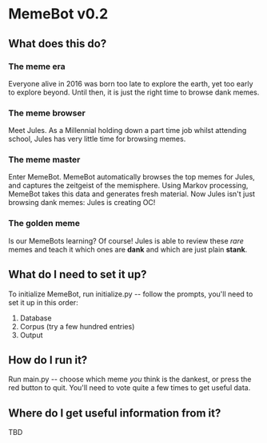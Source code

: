 # MemeBot v0.2

## What does this do?

### The meme era
Everyone alive in 2016 was born too late to explore the earth, yet too early to explore beyond.
Until then, it is just the right time to browse dank memes.

### The meme browser
Meet Jules.
As a Millennial holding down a part time job whilst attending school,
Jules has very little time for browsing memes.

### The meme master
Enter MemeBot.
MemeBot automatically browses the top memes for Jules,
and captures the zeitgeist of the memisphere.
Using Markov processing, MemeBot takes this data and generates fresh material.
Now Jules isn't just browsing dank memes: Jules is creating OC!

### The golden meme
Is our MemeBots learning? Of course!
Jules is able to review these *rare* memes and teach it which ones
are **dank** and which are just plain **stank**.

## What do I need to set it up?

To initialize MemeBot, run initialize.py -- follow the prompts,
you'll need to set it up in this order:

1. Database
1. Corpus (try a few hundred entries)
1. Output

## How do I run it?

Run main.py -- choose which meme *you* think is the dankest,
or press the red button to quit.
You'll need to vote quite a few times to get useful data.


## Where do I get useful information from it?

TBD
